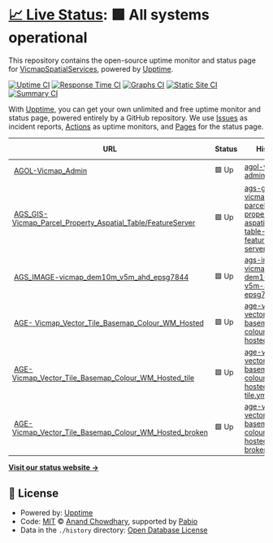 # [📈 Live Status](https://VicmapSpatialServices.github.io/vicmap-upptime): <!--live status--> **🟩 All systems operational**

This repository contains the open-source uptime monitor and status page for [VicmapSpatialServices](https://VicmapSpatialServices.github.io/vicmap-upptime), powered by [Upptime](https://github.com/upptime/upptime).

[![Uptime CI](https://github.com/VicmapSpatialServices/vicmap-upptime/workflows/Uptime%20CI/badge.svg)](https://github.com/VicmapSpatialServices/vicmap-upptime/actions?query=workflow%3A%22Uptime+CI%22)
[![Response Time CI](https://github.com/VicmapSpatialServices/vicmap-upptime/workflows/Response%20Time%20CI/badge.svg)](https://github.com/VicmapSpatialServices/vicmap-upptime/actions?query=workflow%3A%22Response+Time+CI%22)
[![Graphs CI](https://github.com/VicmapSpatialServices/vicmap-upptime/workflows/Graphs%20CI/badge.svg)](https://github.com/VicmapSpatialServices/vicmap-upptime/actions?query=workflow%3A%22Graphs+CI%22)
[![Static Site CI](https://github.com/VicmapSpatialServices/vicmap-upptime/workflows/Static%20Site%20CI/badge.svg)](https://github.com/VicmapSpatialServices/vicmap-upptime/actions?query=workflow%3A%22Static+Site+CI%22)
[![Summary CI](https://github.com/VicmapSpatialServices/vicmap-upptime/workflows/Summary%20CI/badge.svg)](https://github.com/VicmapSpatialServices/vicmap-upptime/actions?query=workflow%3A%22Summary+CI%22)

With [Upptime](https://upptime.js.org), you can get your own unlimited and free uptime monitor and status page, powered entirely by a GitHub repository. We use [Issues](https://github.com/VicmapSpatialServices/vicmap-upptime/issues) as incident reports, [Actions](https://github.com/VicmapSpatialServices/vicmap-upptime/actions) as uptime monitors, and [Pages](https://VicmapSpatialServices.github.io/vicmap-upptime) for the status page.

<!--start: status pages-->
<!-- This summary is generated by Upptime (https://github.com/upptime/upptime) -->
<!-- Do not edit this manually, your changes will be overwritten -->
<!-- prettier-ignore -->
| URL | Status | History | Response Time | Uptime |
| --- | ------ | ------- | ------------- | ------ |
| <img alt="" src="https://icons.duckduckgo.com/ip3/services6.arcgis.com.ico" height="13"> [AGOL-Vicmap_Admin](https://services6.arcgis.com/GB33F62SbDxJjwEL/ArcGIS/rest/services/Vicmap_Admin/FeatureServer/0/query?where=1%3D1&resultRecordCount=1&sqlFormat=none&f=pjson) | 🟩 Up | [agol-vicmap-admin.yml](https://github.com/Niko361/upptime-test/commits/HEAD/history/agol-vicmap-admin.yml) | <details><summary><img alt="Response time graph" src="./graphs/agol-vicmap-admin/response-time-week.png" height="20"> 227ms</summary><br><a href="https://Niko361.github.io/upptime-test/history/agol-vicmap-admin"><img alt="Response time 227" src="https://img.shields.io/endpoint?url=https%3A%2F%2Fraw.githubusercontent.com%2FNiko361%2Fupptime-test%2FHEAD%2Fapi%2Fagol-vicmap-admin%2Fresponse-time.json"></a><br><a href="https://Niko361.github.io/upptime-test/history/agol-vicmap-admin"><img alt="24-hour response time 317" src="https://img.shields.io/endpoint?url=https%3A%2F%2Fraw.githubusercontent.com%2FNiko361%2Fupptime-test%2FHEAD%2Fapi%2Fagol-vicmap-admin%2Fresponse-time-day.json"></a><br><a href="https://Niko361.github.io/upptime-test/history/agol-vicmap-admin"><img alt="7-day response time 227" src="https://img.shields.io/endpoint?url=https%3A%2F%2Fraw.githubusercontent.com%2FNiko361%2Fupptime-test%2FHEAD%2Fapi%2Fagol-vicmap-admin%2Fresponse-time-week.json"></a><br><a href="https://Niko361.github.io/upptime-test/history/agol-vicmap-admin"><img alt="30-day response time 227" src="https://img.shields.io/endpoint?url=https%3A%2F%2Fraw.githubusercontent.com%2FNiko361%2Fupptime-test%2FHEAD%2Fapi%2Fagol-vicmap-admin%2Fresponse-time-month.json"></a><br><a href="https://Niko361.github.io/upptime-test/history/agol-vicmap-admin"><img alt="1-year response time 227" src="https://img.shields.io/endpoint?url=https%3A%2F%2Fraw.githubusercontent.com%2FNiko361%2Fupptime-test%2FHEAD%2Fapi%2Fagol-vicmap-admin%2Fresponse-time-year.json"></a></details> | <details><summary><a href="https://Niko361.github.io/upptime-test/history/agol-vicmap-admin">100.00%</a></summary><a href="https://Niko361.github.io/upptime-test/history/agol-vicmap-admin"><img alt="All-time uptime 100.00%" src="https://img.shields.io/endpoint?url=https%3A%2F%2Fraw.githubusercontent.com%2FNiko361%2Fupptime-test%2FHEAD%2Fapi%2Fagol-vicmap-admin%2Fuptime.json"></a><br><a href="https://Niko361.github.io/upptime-test/history/agol-vicmap-admin"><img alt="24-hour uptime 100.00%" src="https://img.shields.io/endpoint?url=https%3A%2F%2Fraw.githubusercontent.com%2FNiko361%2Fupptime-test%2FHEAD%2Fapi%2Fagol-vicmap-admin%2Fuptime-day.json"></a><br><a href="https://Niko361.github.io/upptime-test/history/agol-vicmap-admin"><img alt="7-day uptime 100.00%" src="https://img.shields.io/endpoint?url=https%3A%2F%2Fraw.githubusercontent.com%2FNiko361%2Fupptime-test%2FHEAD%2Fapi%2Fagol-vicmap-admin%2Fuptime-week.json"></a><br><a href="https://Niko361.github.io/upptime-test/history/agol-vicmap-admin"><img alt="30-day uptime 100.00%" src="https://img.shields.io/endpoint?url=https%3A%2F%2Fraw.githubusercontent.com%2FNiko361%2Fupptime-test%2FHEAD%2Fapi%2Fagol-vicmap-admin%2Fuptime-month.json"></a><br><a href="https://Niko361.github.io/upptime-test/history/agol-vicmap-admin"><img alt="1-year uptime 100.00%" src="https://img.shields.io/endpoint?url=https%3A%2F%2Fraw.githubusercontent.com%2FNiko361%2Fupptime-test%2FHEAD%2Fapi%2Fagol-vicmap-admin%2Fuptime-year.json"></a></details>
| <img alt="" src="https://icons.duckduckgo.com/ip3/vicmap.land.vic.gov.au.ico" height="13"> [AGS_GIS- Vicmap_Parcel_Property_Aspatial_Table/FeatureServer](https://vicmap.land.vic.gov.au/agsgis/rest/services/vicmap/Vicmap_Parcel_Property_Aspatial_Table/FeatureServer/0/query?where=1%3D1&resultRecordCount=1&f=pjson) | 🟩 Up | [ags-gis-vicmap-parcel-property-aspatial-table-feature-server.yml](https://github.com/Niko361/upptime-test/commits/HEAD/history/ags-gis-vicmap-parcel-property-aspatial-table-feature-server.yml) | <details><summary><img alt="Response time graph" src="./graphs/ags-gis-vicmap-parcel-property-aspatial-table-feature-server/response-time-week.png" height="20"> 857ms</summary><br><a href="https://Niko361.github.io/upptime-test/history/ags-gis-vicmap-parcel-property-aspatial-table-feature-server"><img alt="Response time 857" src="https://img.shields.io/endpoint?url=https%3A%2F%2Fraw.githubusercontent.com%2FNiko361%2Fupptime-test%2FHEAD%2Fapi%2Fags-gis-vicmap-parcel-property-aspatial-table-feature-server%2Fresponse-time.json"></a><br><a href="https://Niko361.github.io/upptime-test/history/ags-gis-vicmap-parcel-property-aspatial-table-feature-server"><img alt="24-hour response time 872" src="https://img.shields.io/endpoint?url=https%3A%2F%2Fraw.githubusercontent.com%2FNiko361%2Fupptime-test%2FHEAD%2Fapi%2Fags-gis-vicmap-parcel-property-aspatial-table-feature-server%2Fresponse-time-day.json"></a><br><a href="https://Niko361.github.io/upptime-test/history/ags-gis-vicmap-parcel-property-aspatial-table-feature-server"><img alt="7-day response time 857" src="https://img.shields.io/endpoint?url=https%3A%2F%2Fraw.githubusercontent.com%2FNiko361%2Fupptime-test%2FHEAD%2Fapi%2Fags-gis-vicmap-parcel-property-aspatial-table-feature-server%2Fresponse-time-week.json"></a><br><a href="https://Niko361.github.io/upptime-test/history/ags-gis-vicmap-parcel-property-aspatial-table-feature-server"><img alt="30-day response time 857" src="https://img.shields.io/endpoint?url=https%3A%2F%2Fraw.githubusercontent.com%2FNiko361%2Fupptime-test%2FHEAD%2Fapi%2Fags-gis-vicmap-parcel-property-aspatial-table-feature-server%2Fresponse-time-month.json"></a><br><a href="https://Niko361.github.io/upptime-test/history/ags-gis-vicmap-parcel-property-aspatial-table-feature-server"><img alt="1-year response time 857" src="https://img.shields.io/endpoint?url=https%3A%2F%2Fraw.githubusercontent.com%2FNiko361%2Fupptime-test%2FHEAD%2Fapi%2Fags-gis-vicmap-parcel-property-aspatial-table-feature-server%2Fresponse-time-year.json"></a></details> | <details><summary><a href="https://Niko361.github.io/upptime-test/history/ags-gis-vicmap-parcel-property-aspatial-table-feature-server">100.00%</a></summary><a href="https://Niko361.github.io/upptime-test/history/ags-gis-vicmap-parcel-property-aspatial-table-feature-server"><img alt="All-time uptime 100.00%" src="https://img.shields.io/endpoint?url=https%3A%2F%2Fraw.githubusercontent.com%2FNiko361%2Fupptime-test%2FHEAD%2Fapi%2Fags-gis-vicmap-parcel-property-aspatial-table-feature-server%2Fuptime.json"></a><br><a href="https://Niko361.github.io/upptime-test/history/ags-gis-vicmap-parcel-property-aspatial-table-feature-server"><img alt="24-hour uptime 100.00%" src="https://img.shields.io/endpoint?url=https%3A%2F%2Fraw.githubusercontent.com%2FNiko361%2Fupptime-test%2FHEAD%2Fapi%2Fags-gis-vicmap-parcel-property-aspatial-table-feature-server%2Fuptime-day.json"></a><br><a href="https://Niko361.github.io/upptime-test/history/ags-gis-vicmap-parcel-property-aspatial-table-feature-server"><img alt="7-day uptime 100.00%" src="https://img.shields.io/endpoint?url=https%3A%2F%2Fraw.githubusercontent.com%2FNiko361%2Fupptime-test%2FHEAD%2Fapi%2Fags-gis-vicmap-parcel-property-aspatial-table-feature-server%2Fuptime-week.json"></a><br><a href="https://Niko361.github.io/upptime-test/history/ags-gis-vicmap-parcel-property-aspatial-table-feature-server"><img alt="30-day uptime 100.00%" src="https://img.shields.io/endpoint?url=https%3A%2F%2Fraw.githubusercontent.com%2FNiko361%2Fupptime-test%2FHEAD%2Fapi%2Fags-gis-vicmap-parcel-property-aspatial-table-feature-server%2Fuptime-month.json"></a><br><a href="https://Niko361.github.io/upptime-test/history/ags-gis-vicmap-parcel-property-aspatial-table-feature-server"><img alt="1-year uptime 100.00%" src="https://img.shields.io/endpoint?url=https%3A%2F%2Fraw.githubusercontent.com%2FNiko361%2Fupptime-test%2FHEAD%2Fapi%2Fags-gis-vicmap-parcel-property-aspatial-table-feature-server%2Fuptime-year.json"></a></details>
| <img alt="" src="https://icons.duckduckgo.com/ip3/vicmap.land.vic.gov.au.ico" height="13"> [AGS_IMAGE-vicmap_dem10m_v5m_ahd_epsg7844](https://vicmap.land.vic.gov.au/agsimage/rest/services/elevation/vicmap_dem10m_v5m_ahd_epsg7844/ImageServer/query?where=1%3D1&resultRecordCount=1&f=pjson) | 🟩 Up | [ags-image-vicmap-dem10m-v5m-ahd-epsg7844.yml](https://github.com/Niko361/upptime-test/commits/HEAD/history/ags-image-vicmap-dem10m-v5m-ahd-epsg7844.yml) | <details><summary><img alt="Response time graph" src="./graphs/ags-image-vicmap-dem10m-v5m-ahd-epsg7844/response-time-week.png" height="20"> 217ms</summary><br><a href="https://Niko361.github.io/upptime-test/history/ags-image-vicmap-dem10m-v5m-ahd-epsg7844"><img alt="Response time 217" src="https://img.shields.io/endpoint?url=https%3A%2F%2Fraw.githubusercontent.com%2FNiko361%2Fupptime-test%2FHEAD%2Fapi%2Fags-image-vicmap-dem10m-v5m-ahd-epsg7844%2Fresponse-time.json"></a><br><a href="https://Niko361.github.io/upptime-test/history/ags-image-vicmap-dem10m-v5m-ahd-epsg7844"><img alt="24-hour response time 229" src="https://img.shields.io/endpoint?url=https%3A%2F%2Fraw.githubusercontent.com%2FNiko361%2Fupptime-test%2FHEAD%2Fapi%2Fags-image-vicmap-dem10m-v5m-ahd-epsg7844%2Fresponse-time-day.json"></a><br><a href="https://Niko361.github.io/upptime-test/history/ags-image-vicmap-dem10m-v5m-ahd-epsg7844"><img alt="7-day response time 217" src="https://img.shields.io/endpoint?url=https%3A%2F%2Fraw.githubusercontent.com%2FNiko361%2Fupptime-test%2FHEAD%2Fapi%2Fags-image-vicmap-dem10m-v5m-ahd-epsg7844%2Fresponse-time-week.json"></a><br><a href="https://Niko361.github.io/upptime-test/history/ags-image-vicmap-dem10m-v5m-ahd-epsg7844"><img alt="30-day response time 217" src="https://img.shields.io/endpoint?url=https%3A%2F%2Fraw.githubusercontent.com%2FNiko361%2Fupptime-test%2FHEAD%2Fapi%2Fags-image-vicmap-dem10m-v5m-ahd-epsg7844%2Fresponse-time-month.json"></a><br><a href="https://Niko361.github.io/upptime-test/history/ags-image-vicmap-dem10m-v5m-ahd-epsg7844"><img alt="1-year response time 217" src="https://img.shields.io/endpoint?url=https%3A%2F%2Fraw.githubusercontent.com%2FNiko361%2Fupptime-test%2FHEAD%2Fapi%2Fags-image-vicmap-dem10m-v5m-ahd-epsg7844%2Fresponse-time-year.json"></a></details> | <details><summary><a href="https://Niko361.github.io/upptime-test/history/ags-image-vicmap-dem10m-v5m-ahd-epsg7844">100.00%</a></summary><a href="https://Niko361.github.io/upptime-test/history/ags-image-vicmap-dem10m-v5m-ahd-epsg7844"><img alt="All-time uptime 100.00%" src="https://img.shields.io/endpoint?url=https%3A%2F%2Fraw.githubusercontent.com%2FNiko361%2Fupptime-test%2FHEAD%2Fapi%2Fags-image-vicmap-dem10m-v5m-ahd-epsg7844%2Fuptime.json"></a><br><a href="https://Niko361.github.io/upptime-test/history/ags-image-vicmap-dem10m-v5m-ahd-epsg7844"><img alt="24-hour uptime 100.00%" src="https://img.shields.io/endpoint?url=https%3A%2F%2Fraw.githubusercontent.com%2FNiko361%2Fupptime-test%2FHEAD%2Fapi%2Fags-image-vicmap-dem10m-v5m-ahd-epsg7844%2Fuptime-day.json"></a><br><a href="https://Niko361.github.io/upptime-test/history/ags-image-vicmap-dem10m-v5m-ahd-epsg7844"><img alt="7-day uptime 100.00%" src="https://img.shields.io/endpoint?url=https%3A%2F%2Fraw.githubusercontent.com%2FNiko361%2Fupptime-test%2FHEAD%2Fapi%2Fags-image-vicmap-dem10m-v5m-ahd-epsg7844%2Fuptime-week.json"></a><br><a href="https://Niko361.github.io/upptime-test/history/ags-image-vicmap-dem10m-v5m-ahd-epsg7844"><img alt="30-day uptime 100.00%" src="https://img.shields.io/endpoint?url=https%3A%2F%2Fraw.githubusercontent.com%2FNiko361%2Fupptime-test%2FHEAD%2Fapi%2Fags-image-vicmap-dem10m-v5m-ahd-epsg7844%2Fuptime-month.json"></a><br><a href="https://Niko361.github.io/upptime-test/history/ags-image-vicmap-dem10m-v5m-ahd-epsg7844"><img alt="1-year uptime 100.00%" src="https://img.shields.io/endpoint?url=https%3A%2F%2Fraw.githubusercontent.com%2FNiko361%2Fupptime-test%2FHEAD%2Fapi%2Fags-image-vicmap-dem10m-v5m-ahd-epsg7844%2Fuptime-year.json"></a></details>
| <img alt="" src="https://icons.duckduckgo.com/ip3/vicmap.land.vic.gov.au.ico" height="13"> [AGE- Vicmap_Vector_Tile_Basemap_Colour_WM_Hosted](https://vicmap.land.vic.gov.au/hosting/rest/services/Hosted/Vicmap_Vector_Tile_Basemap_Colour_WM_Hosted/VectorTileServer) | 🟩 Up | [age-vicmap-vector-tile-basemap-colour-wm-hosted.yml](https://github.com/Niko361/upptime-test/commits/HEAD/history/age-vicmap-vector-tile-basemap-colour-wm-hosted.yml) | <details><summary><img alt="Response time graph" src="./graphs/age-vicmap-vector-tile-basemap-colour-wm-hosted/response-time-week.png" height="20"> 349ms</summary><br><a href="https://Niko361.github.io/upptime-test/history/age-vicmap-vector-tile-basemap-colour-wm-hosted"><img alt="Response time 349" src="https://img.shields.io/endpoint?url=https%3A%2F%2Fraw.githubusercontent.com%2FNiko361%2Fupptime-test%2FHEAD%2Fapi%2Fage-vicmap-vector-tile-basemap-colour-wm-hosted%2Fresponse-time.json"></a><br><a href="https://Niko361.github.io/upptime-test/history/age-vicmap-vector-tile-basemap-colour-wm-hosted"><img alt="24-hour response time 336" src="https://img.shields.io/endpoint?url=https%3A%2F%2Fraw.githubusercontent.com%2FNiko361%2Fupptime-test%2FHEAD%2Fapi%2Fage-vicmap-vector-tile-basemap-colour-wm-hosted%2Fresponse-time-day.json"></a><br><a href="https://Niko361.github.io/upptime-test/history/age-vicmap-vector-tile-basemap-colour-wm-hosted"><img alt="7-day response time 349" src="https://img.shields.io/endpoint?url=https%3A%2F%2Fraw.githubusercontent.com%2FNiko361%2Fupptime-test%2FHEAD%2Fapi%2Fage-vicmap-vector-tile-basemap-colour-wm-hosted%2Fresponse-time-week.json"></a><br><a href="https://Niko361.github.io/upptime-test/history/age-vicmap-vector-tile-basemap-colour-wm-hosted"><img alt="30-day response time 349" src="https://img.shields.io/endpoint?url=https%3A%2F%2Fraw.githubusercontent.com%2FNiko361%2Fupptime-test%2FHEAD%2Fapi%2Fage-vicmap-vector-tile-basemap-colour-wm-hosted%2Fresponse-time-month.json"></a><br><a href="https://Niko361.github.io/upptime-test/history/age-vicmap-vector-tile-basemap-colour-wm-hosted"><img alt="1-year response time 349" src="https://img.shields.io/endpoint?url=https%3A%2F%2Fraw.githubusercontent.com%2FNiko361%2Fupptime-test%2FHEAD%2Fapi%2Fage-vicmap-vector-tile-basemap-colour-wm-hosted%2Fresponse-time-year.json"></a></details> | <details><summary><a href="https://Niko361.github.io/upptime-test/history/age-vicmap-vector-tile-basemap-colour-wm-hosted">100.00%</a></summary><a href="https://Niko361.github.io/upptime-test/history/age-vicmap-vector-tile-basemap-colour-wm-hosted"><img alt="All-time uptime 100.00%" src="https://img.shields.io/endpoint?url=https%3A%2F%2Fraw.githubusercontent.com%2FNiko361%2Fupptime-test%2FHEAD%2Fapi%2Fage-vicmap-vector-tile-basemap-colour-wm-hosted%2Fuptime.json"></a><br><a href="https://Niko361.github.io/upptime-test/history/age-vicmap-vector-tile-basemap-colour-wm-hosted"><img alt="24-hour uptime 100.00%" src="https://img.shields.io/endpoint?url=https%3A%2F%2Fraw.githubusercontent.com%2FNiko361%2Fupptime-test%2FHEAD%2Fapi%2Fage-vicmap-vector-tile-basemap-colour-wm-hosted%2Fuptime-day.json"></a><br><a href="https://Niko361.github.io/upptime-test/history/age-vicmap-vector-tile-basemap-colour-wm-hosted"><img alt="7-day uptime 100.00%" src="https://img.shields.io/endpoint?url=https%3A%2F%2Fraw.githubusercontent.com%2FNiko361%2Fupptime-test%2FHEAD%2Fapi%2Fage-vicmap-vector-tile-basemap-colour-wm-hosted%2Fuptime-week.json"></a><br><a href="https://Niko361.github.io/upptime-test/history/age-vicmap-vector-tile-basemap-colour-wm-hosted"><img alt="30-day uptime 100.00%" src="https://img.shields.io/endpoint?url=https%3A%2F%2Fraw.githubusercontent.com%2FNiko361%2Fupptime-test%2FHEAD%2Fapi%2Fage-vicmap-vector-tile-basemap-colour-wm-hosted%2Fuptime-month.json"></a><br><a href="https://Niko361.github.io/upptime-test/history/age-vicmap-vector-tile-basemap-colour-wm-hosted"><img alt="1-year uptime 100.00%" src="https://img.shields.io/endpoint?url=https%3A%2F%2Fraw.githubusercontent.com%2FNiko361%2Fupptime-test%2FHEAD%2Fapi%2Fage-vicmap-vector-tile-basemap-colour-wm-hosted%2Fuptime-year.json"></a></details>
| <img alt="" src="https://icons.duckduckgo.com/ip3/vicmap.land.vic.gov.au.ico" height="13"> [AGE- Vicmap_Vector_Tile_Basemap_Colour_WM_Hosted_tile](https://vicmap.land.vic.gov.au/hosting/rest/services/Hosted/Vicmap_Vector_Tile_Basemap_Colour_WM_Hosted/VectorTileServer/tile/0/0/0.pbf) | 🟩 Up | [age-vicmap-vector-tile-basemap-colour-wm-hosted-tile.yml](https://github.com/Niko361/upptime-test/commits/HEAD/history/age-vicmap-vector-tile-basemap-colour-wm-hosted-tile.yml) | <details><summary><img alt="Response time graph" src="./graphs/age-vicmap-vector-tile-basemap-colour-wm-hosted-tile/response-time-week.png" height="20"> 203ms</summary><br><a href="https://Niko361.github.io/upptime-test/history/age-vicmap-vector-tile-basemap-colour-wm-hosted-tile"><img alt="Response time 203" src="https://img.shields.io/endpoint?url=https%3A%2F%2Fraw.githubusercontent.com%2FNiko361%2Fupptime-test%2FHEAD%2Fapi%2Fage-vicmap-vector-tile-basemap-colour-wm-hosted-tile%2Fresponse-time.json"></a><br><a href="https://Niko361.github.io/upptime-test/history/age-vicmap-vector-tile-basemap-colour-wm-hosted-tile"><img alt="24-hour response time 211" src="https://img.shields.io/endpoint?url=https%3A%2F%2Fraw.githubusercontent.com%2FNiko361%2Fupptime-test%2FHEAD%2Fapi%2Fage-vicmap-vector-tile-basemap-colour-wm-hosted-tile%2Fresponse-time-day.json"></a><br><a href="https://Niko361.github.io/upptime-test/history/age-vicmap-vector-tile-basemap-colour-wm-hosted-tile"><img alt="7-day response time 203" src="https://img.shields.io/endpoint?url=https%3A%2F%2Fraw.githubusercontent.com%2FNiko361%2Fupptime-test%2FHEAD%2Fapi%2Fage-vicmap-vector-tile-basemap-colour-wm-hosted-tile%2Fresponse-time-week.json"></a><br><a href="https://Niko361.github.io/upptime-test/history/age-vicmap-vector-tile-basemap-colour-wm-hosted-tile"><img alt="30-day response time 203" src="https://img.shields.io/endpoint?url=https%3A%2F%2Fraw.githubusercontent.com%2FNiko361%2Fupptime-test%2FHEAD%2Fapi%2Fage-vicmap-vector-tile-basemap-colour-wm-hosted-tile%2Fresponse-time-month.json"></a><br><a href="https://Niko361.github.io/upptime-test/history/age-vicmap-vector-tile-basemap-colour-wm-hosted-tile"><img alt="1-year response time 203" src="https://img.shields.io/endpoint?url=https%3A%2F%2Fraw.githubusercontent.com%2FNiko361%2Fupptime-test%2FHEAD%2Fapi%2Fage-vicmap-vector-tile-basemap-colour-wm-hosted-tile%2Fresponse-time-year.json"></a></details> | <details><summary><a href="https://Niko361.github.io/upptime-test/history/age-vicmap-vector-tile-basemap-colour-wm-hosted-tile">100.00%</a></summary><a href="https://Niko361.github.io/upptime-test/history/age-vicmap-vector-tile-basemap-colour-wm-hosted-tile"><img alt="All-time uptime 100.00%" src="https://img.shields.io/endpoint?url=https%3A%2F%2Fraw.githubusercontent.com%2FNiko361%2Fupptime-test%2FHEAD%2Fapi%2Fage-vicmap-vector-tile-basemap-colour-wm-hosted-tile%2Fuptime.json"></a><br><a href="https://Niko361.github.io/upptime-test/history/age-vicmap-vector-tile-basemap-colour-wm-hosted-tile"><img alt="24-hour uptime 100.00%" src="https://img.shields.io/endpoint?url=https%3A%2F%2Fraw.githubusercontent.com%2FNiko361%2Fupptime-test%2FHEAD%2Fapi%2Fage-vicmap-vector-tile-basemap-colour-wm-hosted-tile%2Fuptime-day.json"></a><br><a href="https://Niko361.github.io/upptime-test/history/age-vicmap-vector-tile-basemap-colour-wm-hosted-tile"><img alt="7-day uptime 100.00%" src="https://img.shields.io/endpoint?url=https%3A%2F%2Fraw.githubusercontent.com%2FNiko361%2Fupptime-test%2FHEAD%2Fapi%2Fage-vicmap-vector-tile-basemap-colour-wm-hosted-tile%2Fuptime-week.json"></a><br><a href="https://Niko361.github.io/upptime-test/history/age-vicmap-vector-tile-basemap-colour-wm-hosted-tile"><img alt="30-day uptime 100.00%" src="https://img.shields.io/endpoint?url=https%3A%2F%2Fraw.githubusercontent.com%2FNiko361%2Fupptime-test%2FHEAD%2Fapi%2Fage-vicmap-vector-tile-basemap-colour-wm-hosted-tile%2Fuptime-month.json"></a><br><a href="https://Niko361.github.io/upptime-test/history/age-vicmap-vector-tile-basemap-colour-wm-hosted-tile"><img alt="1-year uptime 100.00%" src="https://img.shields.io/endpoint?url=https%3A%2F%2Fraw.githubusercontent.com%2FNiko361%2Fupptime-test%2FHEAD%2Fapi%2Fage-vicmap-vector-tile-basemap-colour-wm-hosted-tile%2Fuptime-year.json"></a></details>
| <img alt="" src="https://icons.duckduckgo.com/ip3/vicmap.land.vic.gov.au.ico" height="13"> [AGE- Vicmap_Vector_Tile_Basemap_Colour_WM_Hosted_broken](https://vicmap.land.vic.gov.au/hosting/rest/services/Hosted/Vicmap_Vector_Tile_Basemap_Colour_WM_Hosted_broken/VectorTileServer) | 🟩 Up | [age-vicmap-vector-tile-basemap-colour-wm-hosted-broken.yml](https://github.com/Niko361/upptime-test/commits/HEAD/history/age-vicmap-vector-tile-basemap-colour-wm-hosted-broken.yml) | <details><summary><img alt="Response time graph" src="./graphs/age-vicmap-vector-tile-basemap-colour-wm-hosted-broken/response-time-week.png" height="20"> 539ms</summary><br><a href="https://Niko361.github.io/upptime-test/history/age-vicmap-vector-tile-basemap-colour-wm-hosted-broken"><img alt="Response time 539" src="https://img.shields.io/endpoint?url=https%3A%2F%2Fraw.githubusercontent.com%2FNiko361%2Fupptime-test%2FHEAD%2Fapi%2Fage-vicmap-vector-tile-basemap-colour-wm-hosted-broken%2Fresponse-time.json"></a><br><a href="https://Niko361.github.io/upptime-test/history/age-vicmap-vector-tile-basemap-colour-wm-hosted-broken"><img alt="24-hour response time 570" src="https://img.shields.io/endpoint?url=https%3A%2F%2Fraw.githubusercontent.com%2FNiko361%2Fupptime-test%2FHEAD%2Fapi%2Fage-vicmap-vector-tile-basemap-colour-wm-hosted-broken%2Fresponse-time-day.json"></a><br><a href="https://Niko361.github.io/upptime-test/history/age-vicmap-vector-tile-basemap-colour-wm-hosted-broken"><img alt="7-day response time 539" src="https://img.shields.io/endpoint?url=https%3A%2F%2Fraw.githubusercontent.com%2FNiko361%2Fupptime-test%2FHEAD%2Fapi%2Fage-vicmap-vector-tile-basemap-colour-wm-hosted-broken%2Fresponse-time-week.json"></a><br><a href="https://Niko361.github.io/upptime-test/history/age-vicmap-vector-tile-basemap-colour-wm-hosted-broken"><img alt="30-day response time 539" src="https://img.shields.io/endpoint?url=https%3A%2F%2Fraw.githubusercontent.com%2FNiko361%2Fupptime-test%2FHEAD%2Fapi%2Fage-vicmap-vector-tile-basemap-colour-wm-hosted-broken%2Fresponse-time-month.json"></a><br><a href="https://Niko361.github.io/upptime-test/history/age-vicmap-vector-tile-basemap-colour-wm-hosted-broken"><img alt="1-year response time 539" src="https://img.shields.io/endpoint?url=https%3A%2F%2Fraw.githubusercontent.com%2FNiko361%2Fupptime-test%2FHEAD%2Fapi%2Fage-vicmap-vector-tile-basemap-colour-wm-hosted-broken%2Fresponse-time-year.json"></a></details> | <details><summary><a href="https://Niko361.github.io/upptime-test/history/age-vicmap-vector-tile-basemap-colour-wm-hosted-broken">100.00%</a></summary><a href="https://Niko361.github.io/upptime-test/history/age-vicmap-vector-tile-basemap-colour-wm-hosted-broken"><img alt="All-time uptime 100.00%" src="https://img.shields.io/endpoint?url=https%3A%2F%2Fraw.githubusercontent.com%2FNiko361%2Fupptime-test%2FHEAD%2Fapi%2Fage-vicmap-vector-tile-basemap-colour-wm-hosted-broken%2Fuptime.json"></a><br><a href="https://Niko361.github.io/upptime-test/history/age-vicmap-vector-tile-basemap-colour-wm-hosted-broken"><img alt="24-hour uptime 100.00%" src="https://img.shields.io/endpoint?url=https%3A%2F%2Fraw.githubusercontent.com%2FNiko361%2Fupptime-test%2FHEAD%2Fapi%2Fage-vicmap-vector-tile-basemap-colour-wm-hosted-broken%2Fuptime-day.json"></a><br><a href="https://Niko361.github.io/upptime-test/history/age-vicmap-vector-tile-basemap-colour-wm-hosted-broken"><img alt="7-day uptime 100.00%" src="https://img.shields.io/endpoint?url=https%3A%2F%2Fraw.githubusercontent.com%2FNiko361%2Fupptime-test%2FHEAD%2Fapi%2Fage-vicmap-vector-tile-basemap-colour-wm-hosted-broken%2Fuptime-week.json"></a><br><a href="https://Niko361.github.io/upptime-test/history/age-vicmap-vector-tile-basemap-colour-wm-hosted-broken"><img alt="30-day uptime 100.00%" src="https://img.shields.io/endpoint?url=https%3A%2F%2Fraw.githubusercontent.com%2FNiko361%2Fupptime-test%2FHEAD%2Fapi%2Fage-vicmap-vector-tile-basemap-colour-wm-hosted-broken%2Fuptime-month.json"></a><br><a href="https://Niko361.github.io/upptime-test/history/age-vicmap-vector-tile-basemap-colour-wm-hosted-broken"><img alt="1-year uptime 100.00%" src="https://img.shields.io/endpoint?url=https%3A%2F%2Fraw.githubusercontent.com%2FNiko361%2Fupptime-test%2FHEAD%2Fapi%2Fage-vicmap-vector-tile-basemap-colour-wm-hosted-broken%2Fuptime-year.json"></a></details>

<!--end: status pages-->

[**Visit our status website →**](https://VicmapSpatialServices.github.io/vicmap-upptime)

## 📄 License

- Powered by: [Upptime](https://github.com/upptime/upptime)
- Code: [MIT](./LICENSE) © [Anand Chowdhary](https://anandchowdhary.com), supported by [Pabio](https://pabio.com)
- Data in the `./history` directory: [Open Database License](https://opendatacommons.org/licenses/odbl/1-0/)
